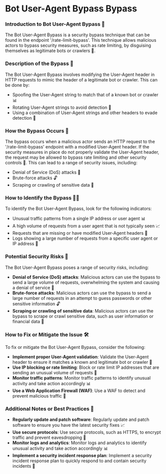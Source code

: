 # Bot User-Agent Bypass Bypass

### Introduction to Bot User-Agent Bypass 🚨
The Bot User-Agent Bypass is a security bypass technique that can be found in the endpoint '/rate-limit-bypass'. This technique allows malicious actors to bypass security measures, such as rate limiting, by disguising themselves as legitimate bots or crawlers 🤖.

### Description of the Bypass 📝
The Bot User-Agent Bypass involves modifying the User-Agent header in HTTP requests to mimic the header of a legitimate bot or crawler. This can be done by:
* Spoofing the User-Agent string to match that of a known bot or crawler 📊
* Rotating User-Agent strings to avoid detection 🔄
* Using a combination of User-Agent strings and other headers to evade detection 🧩

### How the Bypass Occurs 🤔
The bypass occurs when a malicious actor sends an HTTP request to the '/rate-limit-bypass' endpoint with a modified User-Agent header. If the security measures in place do not properly validate the User-Agent header, the request may be allowed to bypass rate limiting and other security controls 🚫. This can lead to a range of security issues, including:
* Denial of Service (DoS) attacks 🚨
* Brute-force attacks 🔓
* Scraping or crawling of sensitive data 📄

### How to Identify the Bypass 🕵️‍♀️
To identify the Bot User-Agent Bypass, look for the following indicators:
* Unusual traffic patterns from a single IP address or user agent 📊
* A high volume of requests from a user agent that is not typically seen 📈
* Requests that are missing or have modified User-Agent headers 🤔
* Logs showing a large number of requests from a specific user agent or IP address 📄

### Potential Security Risks 🚨
The Bot User-Agent Bypass poses a range of security risks, including:
* **Denial of Service (DoS) attacks**: Malicious actors can use the bypass to send a large volume of requests, overwhelming the system and causing a denial of service 🚫
* **Brute-force attacks**: Malicious actors can use the bypass to send a large number of requests in an attempt to guess passwords or other sensitive information 🔓
* **Scraping or crawling of sensitive data**: Malicious actors can use the bypass to scrape or crawl sensitive data, such as user information or financial data 📄

### How to Fix or Mitigate the Issue 🛠️
To fix or mitigate the Bot User-Agent Bypass, consider the following:
* **Implement proper User-Agent validation**: Validate the User-Agent header to ensure it matches a known and legitimate bot or crawler 📝
* **Use IP blocking or rate limiting**: Block or rate limit IP addresses that are sending an unusual volume of requests 🚫
* **Monitor traffic patterns**: Monitor traffic patterns to identify unusual activity and take action accordingly 📊
* **Use a Web Application Firewall (WAF)**: Use a WAF to detect and prevent malicious traffic 🚫

### Additional Notes or Best Practices 📝
* **Regularly update and patch software**: Regularly update and patch software to ensure you have the latest security fixes 📈
* **Use secure protocols**: Use secure protocols, such as HTTPS, to encrypt traffic and prevent eavesdropping 📄
* **Monitor logs and analytics**: Monitor logs and analytics to identify unusual activity and take action accordingly 📊
* **Implement a security incident response plan**: Implement a security incident response plan to quickly respond to and contain security incidents 🚨